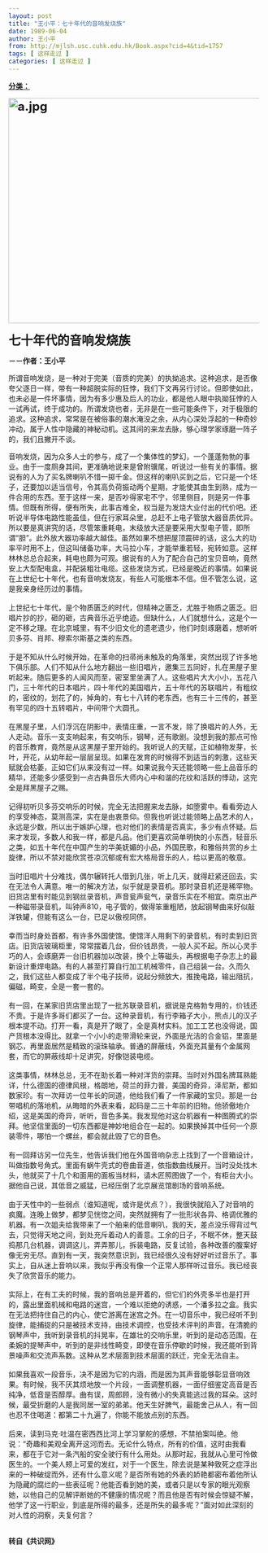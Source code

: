 ```yaml
---
layout: post
title: "王小平：七十年代的音响发烧族"
date: 1989-06-04
author: 王小平
from: http://mjlsh.usc.cuhk.edu.hk/Book.aspx?cid=4&tid=1757
tags: [ 这样走过 ]
categories: [ 这样走过 ]
---
```


<div style="margin: 15px 10px 10px 0px;">
 <div>
  <span id="ctl00_ContentPlaceHolder1_chapter1_SubjectLabel" style="font-weight:bold;text-decoration:underline;">
   分类：
  </span>
 </div>
 <p>
  <strong>
   <font size="5">
    <img align="top" alt="a.jpg" border="0" height="443" src="http://mjlsh.usc.cuhk.edu.hk/medias/contents/1757/a.jpg" width="590"/>
   </font>
  </strong>
 </p>
 <p>
  <strong>
   <font size="5">
    七十年代的音响发烧族
   </font>
  </strong>
 </p>
 <p>
  <strong>
   －－作者：王小平
  </strong>
 </p>
 <p>
  所谓音响发烧，是一种对于完美（音质的完美）的执拗追求。这种追求，是否像夸父逐日一样，带有一种超脱实际的狂悖，我们下文再另行讨论。但即使如此，也未必是一件坏事情，因为有多少惠及后人的功业，都是他人眼中执拗狂悖的人一试再试，终于成功的。所谓发烧也者，无非是在一些可能条件下，对于极限的追求。这种追求，常常是在被俗事的潮水淹没之余，从内心深处浮起的一种奇妙冲动，属于人性中隐藏的神秘动机。这其间的来龙去脉，够心理学家琢磨一阵子的，我们且撇开不谈。
 </p>
 <p>
  音响发烧，因为众多人士的参与，成了一个集体性的梦幻，一个蓬蓬勃勃的事业。由于一度厕身其间，更准确地说来是曾附骥尾，听说过一些有关的事情。据说有的人为了买名牌喇叭不惜一掷千金。但这样的喇叭买到之后，它只是一个坯子，还要加以适当信号，令其高负荷振动两个星期，才能使其由生到熟，成为一件合用的东西。至于这样一来，是否吵得家宅不宁，邻里侧目，则是另一件事情。但既有所得，便有所失，此事古难全，权当是为发烧大业付出的代价吧。还听说半导体电路性能虽佳，但在行家耳朵里，总赶不上电子管放大器音质优异。所以要是真讲究的话，尽管笨重耗电，末级放大还是要采用大型电子管，即所谓“胆”。此外放大器功率越大越佳。虽然如果不想把屋顶震碎的话，这么大的功率平时用不上，但这叫储备功率，大马拉小车，才能举重若轻，宛转如意。这样林林总总合起来，耗电也颇为可观。据说有的人为了配合自己的宝贝音响，竟然安上大型配电盒，并配装粗壮电缆。这些发烧方式，已经是晚近的事情。如果说在上世纪七十年代，也有音响发烧友，有些人可能根本不信。但不管怎么说，这是我亲身经历过的事情。
  <br/>
  <br/>
  上世纪七十年代，是个物质匮乏的时代，但精神之匮乏，尤胜于物质之匮乏。旧唱片抄的抄，砸的砸，古典音乐近乎绝迹。但缺什么，人们就想什么，这是个一定不移之理。在北京城里，有不少旧文化的遗老遗少，他们时刻琢磨着，想听听贝多芬、肖邦、穆索尔斯基之类的东西。
  <br/>
  <br/>
  于是不知从什么时候开始，在革命的扫帚尚未触及的角落里，突然出现了许多地下俱乐部。人们不知从什么地方翻出一些旧唱片，邀集三五同好，扎在黑屋子里听起来。随后更多的人闻风而至，密室里坐满了人。这些唱片大大小小，五花八门，三十年代的日本唱片，四十年代的美国唱片，五十年代的苏联唱片，有粗纹的，密纹的，划花了的，掉角的，有七十八转的老东西，也有三十三传的，甚至有罕见的四十五转唱片，中间带个大圆孔。
  <br/>
  <br/>
  在黑屋子里，人们浮沉在阴影中，表情庄重，一言不发，除了换唱片的人外，无人走动。音乐一支支响起来，有交响乐，钢琴，还有歌剧。没想到我的那点可怜的音乐教育，竟然是从这黑屋子里开始的。我听说人的天赋，正如植物发芽，长叶，开花，从幼年起一层层呈现。如果在发育的时候得不到适当的刺激，这些天赋就会枯萎，正如它们从来没有过一样。如果说我今天还能领略一些上品音乐的精华，还能多少感受到一点古典音乐大师内心中和谐的花纹和活跃的悸动，这完全是拜黑屋子之赐。
  <br/>
  <br/>
  记得初听贝多芬交响乐的时候，完全无法把握来龙去脉，如堕雾中。看看旁边人的享受神态，莫测高深，实在是由衷景仰。但我也听说过能领略上品艺术的人，永远是少数，所以出于嫉妒心理，也对他们的表情是否真实，多少有点怀疑。后来才发现，多数人和我一样，都是凡品。他们更喜欢简单明快的小东西，轻音乐之类，如五十年代在中国产生的华美妩媚的小品，外国民歌，和雅俗共赏的乡土旋律，所以不禁对能欣赏苍凉沉郁或有宏大格局音乐的人，给以更高的敬意。
  <br/>
  <br/>
  当时旧唱片十分难找，偶尔辗转托人借到几张，听上几天，就得赶紧还回去，实在无法令人满意。唯一的解决方法，似乎就是录音机。那时录音机还是稀罕物。旧货店里有时能见到钢丝录音机，声音瓮声瓮气，录音乐实在不相宜。南京出产一种磁带录音机，叫钟声810，电子管的，做得笨重粗陋，放起钢琴曲来好似敲洋铁罐，但能有这么一台，已足以傲视同侪。
  <br/>
  <br/>
  幸而当时身处首都，有许多外国使馆。使馆洋人用剩下的录音机，有时卖到旧货店。旧货店玻璃柜里，常常摆着几台，但价钱昂贵，一般人买不起。所以心灵手巧的人，会琢磨弄一台旧机器加以改装，换个上等磁头，再根据电子杂志上的最新设计重焊电路。有的人甚至打算自行加工机械零件，自己组装一台。久而久之，我们这些人都变成了半个电子技师，说起分频放大，推挽电路，输出阻抗，偏磁，畸变，全是一套一套的。
  <br/>
  <br/>
  有一回，在某家旧货店里出现了一批苏联录音机，据说是克格勃专用的，价钱还不贵。于是许多哥们都买了一台。这种录音机，有行李箱子大小，熊点儿的汉子根本提不动。打开一看，真是开了眼了，全是真材实料。加工工艺也没得说，国产货根本没得比。就拿一个小小的走带滑轮来说，外面是光洁的合金铝，里面是钢芯，再里面居然是精致的滚珠轴承。普通的屏蔽线，外面充其量有个金属网套，而它的屏蔽线却十足讲究，好像铠装电缆。
  <br/>
  <br/>
  这类事情，林林总总，无不在助长着一种对洋货的崇拜。当时对外国名牌耳熟能详，什么德国的德律风根，格朗地，荷兰的菲力普，美国的奇异，泽尼斯，都如数家珍。有一次拜访一位年长的同道，他给我们看了一件家藏的宝贝。那是一台带唱机的落地机，从晦暗的外表来看，起码是二三十年前的旧物。他骄傲地介绍，这是美国的奇异，听听，音色多美。我发现他对这台机器有一种图腾式的崇拜。他坚信里面的一切东西都是神妙地组合在一起的。如果换掉其中任何一个原装零件，哪怕一个螺丝，都会就此毁了它的音色。
  <br/>
  <br/>
  有一回拜访另一位先生，他告诉我们他在外国音响杂志上找到了一个音箱设计，叫做指数号角式。里面有蜗牛壳式的卷曲音道，依指数曲线展开。当时没处找木头，他就买了十几个和面用的面板当材料，请木匠照图做了一个，有柜台大小。据他自己说，其低音之威猛，已经压倒了北京展览馆剧场的音响系统。
  <br/>
  <br/>
  由于天性中的一些弱点（谁知道呢，或许是优点？），我很快就陷入了对音响的疯魔。连晚上做梦，都梦见恍惚之间，突然就拥有了一批形状各异、格调优雅的机器。有一次姐夫给我带来了一个舶来的低音喇叭，我的天，差点没乐得背过气去，只觉得天地之间，到处充斥着动人的善意。工余的日子，不眠不休，整天鼓捣那几台机器，调调这儿，弄弄那儿，拆装电路，反复试验，各种改善的腹案好像无穷无尽。直到有一天，我突然意识到，我已经很久没有好好听过音乐了。事实上，自从迷上音响以来，我似乎再没有像一个正常人那样听过音乐。我已经丧失了欣赏音乐的能力。
  <br/>
  <br/>
  实际上，在有工夫的时候，我的音响总是开着的，但它们的外壳多半也是打开的，露出里面机械和电路的迷宫，一个难以拒绝的诱惑，一个潘多拉之盒。我实在无法把持住自己的内心，使它游离在迷宫之外。在一切音乐中，我已经听不到旋律，能捕捉的只是被技术支持，由技术调控，也受技术评判的声音。在清脆的钢琴声中，我听到录音机的抖晃率，在雄壮的交响乐里，听到的是动态范围，在柔婉的提琴声中，听到的是非线性畸变，即使在音乐停歇的时候，我还能听到背景噪声和交流声系数。这种从艺术层面到技术层面的跃迁，完全无法自主。
  <br/>
  <br/>
  如果我喜欢一段音乐，决不是因为它的内涵，而是因为其声音能够彰显音响效果。有时候，我不厌其烦地放一个片段，一面调整机器，一面仔细鉴定高音是否纯净，低音是否醇厚。曲有误，周郎顾，没有微小的失真能逃过我的耳朵。这时候，最受折磨的人是我同居一室的弟弟。他天生好脾气，最能舍己从人，有一回也忍不住喝道：都第二十九遍了，你能不能放点别的东西。
  <br/>
  <br/>
  后来，读到马克·吐温在密西西比河上学习掌舵的感想，不禁拍案叫绝。他说：“奇趣和美观全离开这河而去。无论什么特点，所有的价值，这时由我看来，都在于它对一条汽船的安全驶行有什么用处。从那时起，我就从心里可怜做医生的。一个美人颊上可爱的发红，对于一个医生，除去说是某种致死之症浮出来的一种破绽而外，还有什么意义呢？是否所有她的外表的娇艳都密布着他所认为隐藏的腐烂的一些表征呢？他能否看到她的美，或者只是以专家的眼光观察她，以他自己的见解评断她的不健康的情况呢？而且他是否有时候会惊疑不解，他学了这一行职业，到底是所得的最多，还是所失的最多呢？”面对如此深刻的对人性的洞察，夫复何言？
 </p>
 <p>
  <br/>
  <strong>
   转自《共识网》
  </strong>
 </p>
</div>

